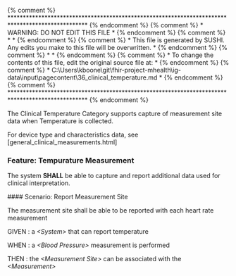 {% comment %} ************************************************************************************************* {% endcomment %}
{% comment %} *                                WARNING: DO NOT EDIT THIS FILE                                 * {% endcomment %}
{% comment %} *                                                                                               * {% endcomment %}
{% comment %} * This file is generated by SUSHI. Any edits you make to this file will be overwritten.         * {% endcomment %}
{% comment %} *                                                                                               * {% endcomment %}
{% comment %} * To change the contents of this file, edit the original source file at:                        * {% endcomment %}
{% comment %} * C:\Users\kboone\git\fhir-project-mhealth\ig-data\input\pagecontent\36_clinical_temperature.md * {% endcomment %}
{% comment %} ************************************************************************************************* {% endcomment %}

The Clinical Temperature Category supports capture of measurement site data when Temperature
is collected.

For device type and characteristics data, see [general_clinical_measurements.html]
<span id='tempurature-measurement'/>
### <span class='glyphicon glyphicon-phone'/> <span class='glyphicon glyphicon-dashboard'/> <span class='glyphicon glyphicon-cloud'/> Feature: Tempurature Measurement

The system **SHALL** be able to capture and report additional data used for clinical interpretation.


<span id='report-measurement-site'/>
#### <span class='glyphicon text-success glyphicon-phone'/> <span class='glyphicon text-success glyphicon-dashboard'/> <span class='glyphicon text-success glyphicon-cloud'/> Scenario: Report Measurement Site

The measurement site shall be able to be reported with each heart rate measurement

GIVEN
: a <i>&lt;System&gt;</i> that can report temperature

WHEN
: a <i>&lt;Blood Pressure&gt;</i> measurement is performed

THEN
: the <i>&lt;Measurement Site&gt;</i> can be associated with the <i>&lt;Measurement&gt;</i>

